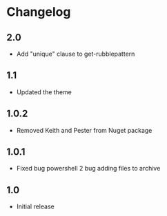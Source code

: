 # Changelog

## 2.0

* Add "unique" clause to get-rubblepattern

## 1.1

* Updated the theme

## 1.0.2

* Removed Keith and Pester from Nuget package

## 1.0.1

* Fixed bug powershell 2 bug adding files to archive

## 1.0

* Initial release
